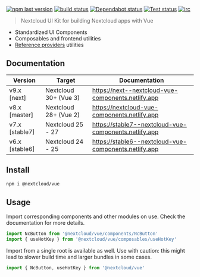 [![npm last version](https://img.shields.io/npm/v/@nextcloud/vue.svg?style=flat-square)](https://www.npmjs.com/package/@nextcloud/vue)
[![build status](https://img.shields.io/github/actions/workflow/status/nextcloud-libraries/nextcloud-vue/node.yml?style=flat-square)](https://github.com/nextcloud-libraries/nextcloud-vue/actions/workflows/node.yml?query=branch%3Amaster)
[![Dependabot status](https://img.shields.io/badge/Dependabot-enabled-brightgreen.svg?longCache=true&style=flat-square&logo=dependabot)](https://dependabot.com)
[![Test status](https://img.shields.io/github/actions/workflow/status/nextcloud-libraries/nextcloud-vue/npm-test.yml?style=flat-square&label=Test%20status)](https://github.com/nextcloud-libraries/nextcloud-vue/actions/workflows/npm-test.yml?query=branch%3Amaster)
[![irc](https://img.shields.io/badge/IRC-%23nextcloud--dev%20on%20freenode-blue.svg?style=flat-square)](https://webchat.freenode.net/?channels=nextcloud-dev)

<!--
 - SPDX-FileCopyrightText: 2020-2024 Nextcloud GmbH and Nextcloud contributors
 - SPDX-License-Identifier: AGPL-3.0-or-later
-->

> Nextcloud UI Kit for building Nextcloud apps with Vue

- Standardized UI Components
- Composables and frontend utilities
- [Reference providers](https://docs.nextcloud.com/server/latest/developer_manual/digging_deeper/reference.html) utilities

## Documentation

| Version        | Target                | Documentation                                         |
|----------------|-----------------------|-------------------------------------------------------|
| v9.x [next]    | Nextcloud 30+ (Vue 3) | https://next--nextcloud-vue-components.netlify.app    |
| v8.x [master]  | Nextcloud 28+ (Vue 2) | https://nextcloud-vue-components.netlify.app          |
| v7.x [stable7] | Nextcloud 25 - 27     | https://stable7--nextcloud-vue-components.netlify.app |
| v6.x [stable6] | Nextcloud 24 - 25     | https://stable6--nextcloud-vue-components.netlify.app |

## Install

```bash
npm i @nextcloud/vue
```

## Usage

Import corresponding components and other modules on use. Check the documentation for more details.

```js static
import NcButton from '@nextcloud/vue/components/NcButton'
import { useHotKey } from '@nextcloud/vue/composables/useHotKey'
```

Import from a single root is available as well. Use with caution: this might lead to slower build time and larger bundles in some cases.

```js static
import { NcButton, useHotKey } from '@nextcloud/vue'
```
